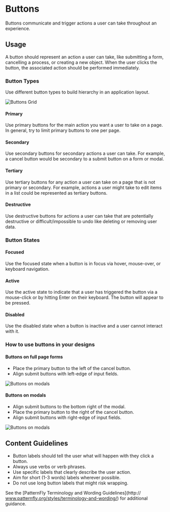 # Buttons
Buttons communicate and trigger actions a user can take throughout an experience.


## Usage
A button should represent an action a user can take, like submitting a form, cancelling a process, or creating a new object. When the user clicks the button, the associated action should be performed immediately.

### Button Types
Use different button types to build hierarchy in an application layout.

![Buttons Grid](img/buttons.png)

#### Primary
Use primary buttons for the main action you want a user to take on a page. In general, try to limit primary buttons to one per page.

#### Secondary
Use secondary buttons for secondary actions a user can take. For example, a cancel button would be secondary to a submit button on a form or modal.

#### Tertiary
Use tertiary buttons for any action a user can take on a page that is not primary or secondary. For example, actions a user might take to edit items in a list could be represented as tertiary buttons.

#### Destructive
Use destructive buttons for actions a user can take that are potentially destructive or difficult/impossible to undo like deleting or removing user data.

### Button States

#### Focused
Use the focused state when a button is in focus via hover, mouse-over, or keyboard navigation.

#### Active
Use the active state to indicate that a user has triggered the button via a mouse-click or by hitting Enter on their keyboard. The button will appear to be pressed.

#### Disabled
Use the disabled state when a button is inactive and a user cannot interact with it.

### How to use buttons in your designs
#### Buttons on full page forms
* Place the primary button to the left of the cancel button.
* Align submit buttons with left-edge of input fields.

![Buttons on modals](img/button_on_form.png)

#### Buttons on modals
* Align submit buttons to the bottom right of the modal.
* Place the primary button to the right of the cancel button.
* Align submit buttons with right-edge of input fields.

![Buttons on modals](img/button_on_modal.png)

## Content Guidelines
* Button labels should tell the user what will happen with they click a button.
* Always use verbs or verb phrases.
* Use specific labels that clearly describe the user action.
* Aim for short (1-3 words) labels wherever possible.
* Do not use long button labels that might risk wrapping.

See the [PatternFly Terminology and Wording Guidelines](http:// www.patternfly.org/styles/terminology-and-wording/) for additional guidance.
